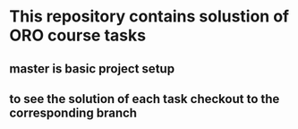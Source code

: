 # This repository contains solustion of ORO course tasks
## master is basic project setup
## to see the solution of each task checkout to the corresponding branch